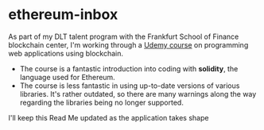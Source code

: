 # ethereum-inbox

As part of my DLT talent program with the Frankfurt School of Finance blockchain center, I'm working through a [Udemy course](https://www.udemy.com/course/ethereum-and-solidity-the-complete-developers-guide) on programming web applications using blockchain.

- The course is a fantastic introduction into coding with **solidity**, the language used for Ethereum. 
- The course is less fantastic in using up-to-date versions of various libraries. It's rather outdated, so there are many warnings along the way regarding the libraries being  no longer supported. 

I'll keep this Read Me updated as the application takes shape
